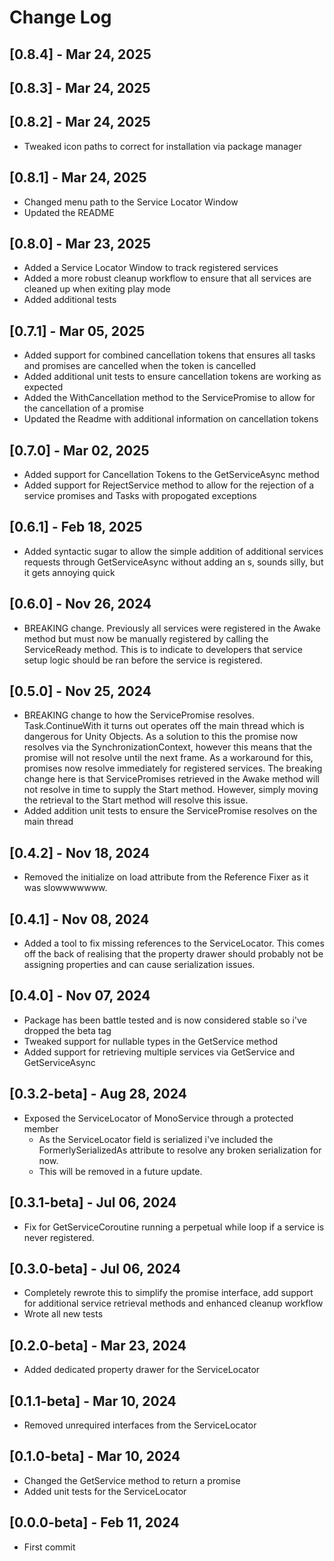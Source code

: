 # Change Log

## [0.8.4] - Mar 24, 2025
## [0.8.3] - Mar 24, 2025
## [0.8.2] - Mar 24, 2025
- Tweaked icon paths to correct for installation via package manager

## [0.8.1] - Mar 24, 2025
- Changed menu path to the Service Locator Window
- Updated the README

## [0.8.0] - Mar 23, 2025
- Added a Service Locator Window to track registered services
- Added a more robust cleanup workflow to ensure that all services are cleaned up when exiting play mode
- Added additional tests

## [0.7.1] - Mar 05, 2025
- Added support for combined cancellation tokens that ensures all tasks and promises are cancelled when the token is cancelled
- Added additional unit tests to ensure cancellation tokens are working as expected
- Added the WithCancellation method to the ServicePromise to allow for the cancellation of a promise
- Updated the Readme with additional information on cancellation tokens

## [0.7.0] - Mar 02, 2025
- Added support for Cancellation Tokens to the GetServiceAsync method
- Added support for RejectService method to allow for the rejection of a service promises and Tasks with propogated exceptions

## [0.6.1] - Feb 18, 2025
- Added syntactic sugar to allow the simple addition of additional services requests through GetServiceAsync without adding an s, sounds silly, but it gets annoying quick

## [0.6.0] - Nov 26, 2024
- BREAKING change. Previously all services were registered in the Awake method but must now be manually registered by calling the ServiceReady method. This is to indicate to
developers that service setup logic should be ran before the service is registered.

## [0.5.0] - Nov 25, 2024
- BREAKING change to how the ServicePromise resolves. Task.ContinueWith it turns out operates off the main thread which is dangerous for Unity Objects.
As a solution to this the promise now resolves via the SynchronizationContext, however this means that the promise will not resolve until the next frame.
As a workaround for this, promises now resolve immediately for registered services. The breaking change here is that ServicePromises retrieved in the Awake method will not resolve
in time to supply the Start method. However, simply moving the retrieval to the Start method will resolve this issue.
- Added addition unit tests to ensure the ServicePromise resolves on the main thread

## [0.4.2] - Nov 18, 2024
- Removed the initialize on load attribute from the Reference Fixer as it was slowwwwwww.

## [0.4.1] - Nov 08, 2024
- Added a tool to fix missing references to the ServiceLocator. This comes off the back of realising that
the property drawer should probably not be assigning properties and can cause serialization issues. 

## [0.4.0] - Nov 07, 2024
- Package has been battle tested and is now considered stable so i've dropped the beta tag
- Tweaked support for nullable types in the GetService method
- Added support for retrieving multiple services via GetService and GetServiceAsync

## [0.3.2-beta] - Aug 28, 2024
- Exposed the ServiceLocator of MonoService through a protected member
	- As the ServiceLocator field is serialized i've included the FormerlySerializedAs attribute to resolve any broken serialization for now. 
	- This will be removed in a future update.
  
## [0.3.1-beta] - Jul 06, 2024
- Fix for GetServiceCoroutine running a perpetual while loop if a service is never registered.

## [0.3.0-beta] - Jul 06, 2024
- Completely rewrote this to simplify the promise interface, add support for additional service retrieval methods and enhanced cleanup workflow
- Wrote all new tests

## [0.2.0-beta] - Mar 23, 2024
- Added dedicated property drawer for the ServiceLocator

## [0.1.1-beta] - Mar 10, 2024
- Removed unrequired interfaces from the ServiceLocator

## [0.1.0-beta] - Mar 10, 2024
- Changed the GetService method to return a promise
- Added unit tests for the ServiceLocator

## [0.0.0-beta] - Feb 11, 2024
- First commit